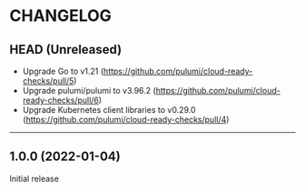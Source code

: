 CHANGELOG
=========

## HEAD (Unreleased)

- Upgrade Go to v1.21 (https://github.com/pulumi/cloud-ready-checks/pull/5)
- Upgrade pulumi/pulumi to v3.96.2 (https://github.com/pulumi/cloud-ready-checks/pull/6)
- Upgrade Kubernetes client libraries to v0.29.0 (https://github.com/pulumi/cloud-ready-checks/pull/4)

---

## 1.0.0 (2022-01-04)

Initial release
